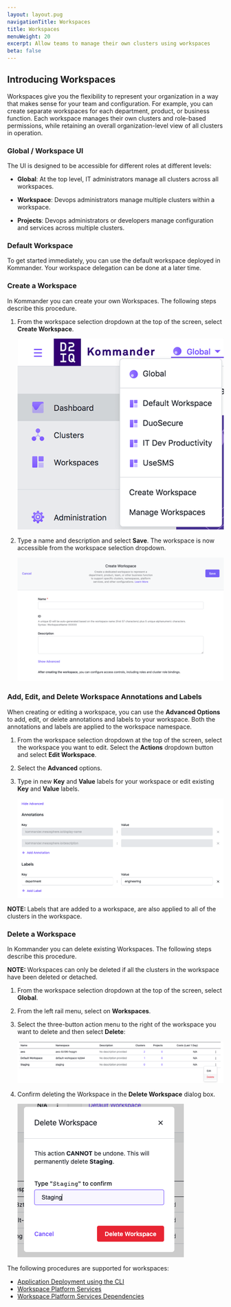 ```yaml
---
layout: layout.pug
navigationTitle: Workspaces
title: Workspaces
menuWeight: 20
excerpt: Allow teams to manage their own clusters using workspaces
beta: false
---
```


## Introducing Workspaces

Workspaces give you the flexibility to represent your organization in a way that makes sense for your team and configuration. For example, you can create separate workspaces for each department, product, or business function. Each workspace manages their own clusters and role-based permissions, while retaining an overall organization-level view of all clusters in operation.

### Global / Workspace UI

The UI is designed to be accessible for different roles at different levels:

-   **Global**: At the top level, IT administrators manage all clusters across all workspaces.

-   **Workspace**: Devops administrators manage multiple clusters within a workspace.

-   **Projects**: Devops administrators or developers manage configuration and services across multiple clusters.

### Default Workspace

To get started immediately, you can use the default workspace deployed in Kommander. Your workspace delegation can be done at a later time.

### Create a Workspace

In Kommander you can create your own Workspaces. The following steps describe this procedure.

1.  From the workspace selection dropdown at the top of the screen, select **Create Workspace**.

    ![Organization / Workspace Selection](../img/org-nav.png)

1.  Type a name and description and select **Save**. The workspace is now accessible from the workspace selection dropdown.

    ![Create Workspace Form](../img/create-workspace.png)

### Add, Edit, and Delete Workspace Annotations and Labels

When creating or editing a workspace, you can use the **Advanced Options** to add, edit, or delete annotations and labels to your workspace. Both the annotations and labels are applied to the workspace namespace.

1.  From the workspace selection dropdown at the top of the screen, select the workspace you want to edit. Select the **Actions** dropdown button and select **Edit Workspace**.

1.  Select the **Advanced** options.

1.  Type in new **Key** and **Value** labels for your workspace or edit existing **Key** and **Value** labels.

    ![Workspace Form Advanced Annotations](../img/workspace-annotations.png)

<p class="message--note"><strong>NOTE: </strong>Labels that are added to a workspace, are also applied to all of the clusters in the workspace.</p>

### Delete a Workspace

In Kommander you can delete existing Workspaces. The following steps describe this procedure.

<p class="message--note"><strong>NOTE: </strong>
  Workspaces can only be deleted if all the clusters in the workspace have been deleted or detached.
</p>

1.  From the workspace selection dropdown at the top of the screen, select **Global**.

1.  From the left rail menu, select on **Workspaces**.

1.  Select the three-button action menu to the right of the workspace you want to delete and then select **Delete**:

    ![Workspace menu delete](../img/workspaces-menu-delete.png)

1.  Confirm deleting the Workspace in the **Delete Workspace** dialog box.

    ![Workspace menu delete](../img/workspace-confirm-delete.png)

The following procedures are supported for workspaces:

- [Application Deployment using the CLI](./workspace-platform-services/application-deployment)
- [Workspace Platform Services](./workspace-platform-services)
- [Workspace Platform Services Dependencies](./workspace-platform-services/platform-service-dependencies)

<!--
- [Workspace Platform Services Requirements](./workspace-platform-services/platform-service-requirements)
-->

<!--
- [Workspace Platform Services Requirements](./workspace-platform-services/platform-service-requirements)
-->
